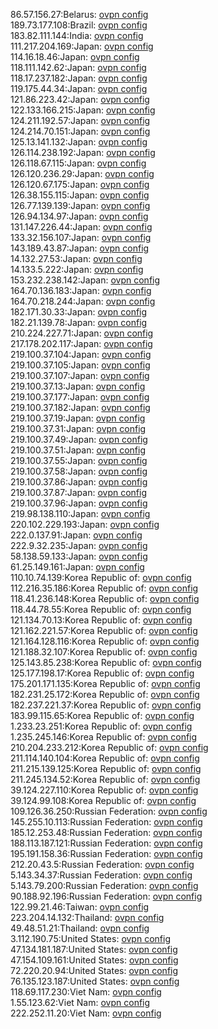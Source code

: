 86.57.156.27:Belarus: [ovpn config](vpn/86_57_156_27.ovpn)  
189.73.177.108:Brazil: [ovpn config](vpn/189_73_177_108.ovpn)  
183.82.111.144:India: [ovpn config](vpn/183_82_111_144.ovpn)  
111.217.204.169:Japan: [ovpn config](vpn/111_217_204_169.ovpn)  
114.16.18.46:Japan: [ovpn config](vpn/114_16_18_46.ovpn)  
118.111.142.62:Japan: [ovpn config](vpn/118_111_142_62.ovpn)  
118.17.237.182:Japan: [ovpn config](vpn/118_17_237_182.ovpn)  
119.175.44.34:Japan: [ovpn config](vpn/119_175_44_34.ovpn)  
121.86.223.42:Japan: [ovpn config](vpn/121_86_223_42.ovpn)  
122.133.166.215:Japan: [ovpn config](vpn/122_133_166_215.ovpn)  
124.211.192.57:Japan: [ovpn config](vpn/124_211_192_57.ovpn)  
124.214.70.151:Japan: [ovpn config](vpn/124_214_70_151.ovpn)  
125.13.141.132:Japan: [ovpn config](vpn/125_13_141_132.ovpn)  
126.114.238.192:Japan: [ovpn config](vpn/126_114_238_192.ovpn)  
126.118.67.115:Japan: [ovpn config](vpn/126_118_67_115.ovpn)  
126.120.236.29:Japan: [ovpn config](vpn/126_120_236_29.ovpn)  
126.120.67.175:Japan: [ovpn config](vpn/126_120_67_175.ovpn)  
126.38.155.115:Japan: [ovpn config](vpn/126_38_155_115.ovpn)  
126.77.139.139:Japan: [ovpn config](vpn/126_77_139_139.ovpn)  
126.94.134.97:Japan: [ovpn config](vpn/126_94_134_97.ovpn)  
131.147.226.44:Japan: [ovpn config](vpn/131_147_226_44.ovpn)  
133.32.156.107:Japan: [ovpn config](vpn/133_32_156_107.ovpn)  
143.189.43.87:Japan: [ovpn config](vpn/143_189_43_87.ovpn)  
14.132.27.53:Japan: [ovpn config](vpn/14_132_27_53.ovpn)  
14.133.5.222:Japan: [ovpn config](vpn/14_133_5_222.ovpn)  
153.232.238.142:Japan: [ovpn config](vpn/153_232_238_142.ovpn)  
164.70.136.183:Japan: [ovpn config](vpn/164_70_136_183.ovpn)  
164.70.218.244:Japan: [ovpn config](vpn/164_70_218_244.ovpn)  
182.171.30.33:Japan: [ovpn config](vpn/182_171_30_33.ovpn)  
182.21.139.78:Japan: [ovpn config](vpn/182_21_139_78.ovpn)  
210.224.227.71:Japan: [ovpn config](vpn/210_224_227_71.ovpn)  
217.178.202.117:Japan: [ovpn config](vpn/217_178_202_117.ovpn)  
219.100.37.104:Japan: [ovpn config](vpn/219_100_37_104.ovpn)  
219.100.37.105:Japan: [ovpn config](vpn/219_100_37_105.ovpn)  
219.100.37.107:Japan: [ovpn config](vpn/219_100_37_107.ovpn)  
219.100.37.13:Japan: [ovpn config](vpn/219_100_37_13.ovpn)  
219.100.37.177:Japan: [ovpn config](vpn/219_100_37_177.ovpn)  
219.100.37.182:Japan: [ovpn config](vpn/219_100_37_182.ovpn)  
219.100.37.19:Japan: [ovpn config](vpn/219_100_37_19.ovpn)  
219.100.37.31:Japan: [ovpn config](vpn/219_100_37_31.ovpn)  
219.100.37.49:Japan: [ovpn config](vpn/219_100_37_49.ovpn)  
219.100.37.51:Japan: [ovpn config](vpn/219_100_37_51.ovpn)  
219.100.37.55:Japan: [ovpn config](vpn/219_100_37_55.ovpn)  
219.100.37.58:Japan: [ovpn config](vpn/219_100_37_58.ovpn)  
219.100.37.86:Japan: [ovpn config](vpn/219_100_37_86.ovpn)  
219.100.37.87:Japan: [ovpn config](vpn/219_100_37_87.ovpn)  
219.100.37.96:Japan: [ovpn config](vpn/219_100_37_96.ovpn)  
219.98.138.110:Japan: [ovpn config](vpn/219_98_138_110.ovpn)  
220.102.229.193:Japan: [ovpn config](vpn/220_102_229_193.ovpn)  
222.0.137.91:Japan: [ovpn config](vpn/222_0_137_91.ovpn)  
222.9.32.235:Japan: [ovpn config](vpn/222_9_32_235.ovpn)  
58.138.59.133:Japan: [ovpn config](vpn/58_138_59_133.ovpn)  
61.25.149.161:Japan: [ovpn config](vpn/61_25_149_161.ovpn)  
110.10.74.139:Korea Republic of: [ovpn config](vpn/110_10_74_139.ovpn)  
112.216.35.186:Korea Republic of: [ovpn config](vpn/112_216_35_186.ovpn)  
118.41.236.148:Korea Republic of: [ovpn config](vpn/118_41_236_148.ovpn)  
118.44.78.55:Korea Republic of: [ovpn config](vpn/118_44_78_55.ovpn)  
121.134.70.13:Korea Republic of: [ovpn config](vpn/121_134_70_13.ovpn)  
121.162.221.57:Korea Republic of: [ovpn config](vpn/121_162_221_57.ovpn)  
121.164.128.116:Korea Republic of: [ovpn config](vpn/121_164_128_116.ovpn)  
121.188.32.107:Korea Republic of: [ovpn config](vpn/121_188_32_107.ovpn)  
125.143.85.238:Korea Republic of: [ovpn config](vpn/125_143_85_238.ovpn)  
125.177.198.17:Korea Republic of: [ovpn config](vpn/125_177_198_17.ovpn)  
175.201.171.135:Korea Republic of: [ovpn config](vpn/175_201_171_135.ovpn)  
182.231.25.172:Korea Republic of: [ovpn config](vpn/182_231_25_172.ovpn)  
182.237.221.37:Korea Republic of: [ovpn config](vpn/182_237_221_37.ovpn)  
183.99.115.65:Korea Republic of: [ovpn config](vpn/183_99_115_65.ovpn)  
1.233.23.251:Korea Republic of: [ovpn config](vpn/1_233_23_251.ovpn)  
1.235.245.146:Korea Republic of: [ovpn config](vpn/1_235_245_146.ovpn)  
210.204.233.212:Korea Republic of: [ovpn config](vpn/210_204_233_212.ovpn)  
211.114.140.104:Korea Republic of: [ovpn config](vpn/211_114_140_104.ovpn)  
211.215.139.125:Korea Republic of: [ovpn config](vpn/211_215_139_125.ovpn)  
211.245.134.52:Korea Republic of: [ovpn config](vpn/211_245_134_52.ovpn)  
39.124.227.110:Korea Republic of: [ovpn config](vpn/39_124_227_110.ovpn)  
39.124.99.108:Korea Republic of: [ovpn config](vpn/39_124_99_108.ovpn)  
109.126.36.250:Russian Federation: [ovpn config](vpn/109_126_36_250.ovpn)  
145.255.10.113:Russian Federation: [ovpn config](vpn/145_255_10_113.ovpn)  
185.12.253.48:Russian Federation: [ovpn config](vpn/185_12_253_48.ovpn)  
188.113.187.121:Russian Federation: [ovpn config](vpn/188_113_187_121.ovpn)  
195.191.158.36:Russian Federation: [ovpn config](vpn/195_191_158_36.ovpn)  
212.20.43.5:Russian Federation: [ovpn config](vpn/212_20_43_5.ovpn)  
5.143.34.37:Russian Federation: [ovpn config](vpn/5_143_34_37.ovpn)  
5.143.79.200:Russian Federation: [ovpn config](vpn/5_143_79_200.ovpn)  
90.188.92.196:Russian Federation: [ovpn config](vpn/90_188_92_196.ovpn)  
122.99.21.46:Taiwan: [ovpn config](vpn/122_99_21_46.ovpn)  
223.204.14.132:Thailand: [ovpn config](vpn/223_204_14_132.ovpn)  
49.48.51.21:Thailand: [ovpn config](vpn/49_48_51_21.ovpn)  
3.112.190.75:United States: [ovpn config](vpn/3_112_190_75.ovpn)  
47.134.181.187:United States: [ovpn config](vpn/47_134_181_187.ovpn)  
47.154.109.161:United States: [ovpn config](vpn/47_154_109_161.ovpn)  
72.220.20.94:United States: [ovpn config](vpn/72_220_20_94.ovpn)  
76.135.123.187:United States: [ovpn config](vpn/76_135_123_187.ovpn)  
118.69.117.230:Viet Nam: [ovpn config](vpn/118_69_117_230.ovpn)  
1.55.123.62:Viet Nam: [ovpn config](vpn/1_55_123_62.ovpn)  
222.252.11.20:Viet Nam: [ovpn config](vpn/222_252_11_20.ovpn)  
